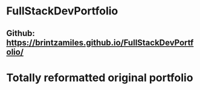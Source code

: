 # FullStackDevPortfolio

## Github:   https://brintzamiles.github.io/FullStackDevPortfolio/

# Totally reformatted original portfolio

